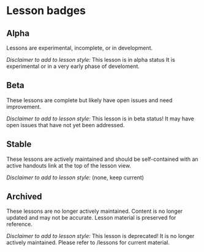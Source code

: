 # Lesson badges

## Alpha

Lessons are experimental, incomplete, or in development.

*Disclaimer to add to lesson style:*
This lesson is in alpha status It is experimental or in a very early phase of develoment.

## Beta

These lessons are complete but likely have open issues and need improvement.

*Disclaimer to add to lesson style:*
This lesson is in beta status! It may have open issues that have not yet been addressed. 

## Stable

These lessons are actively maintained and should be self-contained with an active handouts link at the top of the lesson view. 

*Disclaimer to add to lesson style:*
(none, keep current)

## Archived 

These lessons are no longer actively maintained. Content is no longer updated and may not be accurate. Lesson material is preserved for reference. 

*Disclaimer to add to lesson style:*
This lesson is deprecated! It is no longer actively maintained. Please refer to /lessons for current material. 
